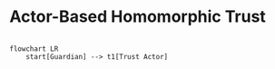 # Actor-Based Homomorphic Trust

```mermaid

flowchart LR
    start[Guardian] --> t1[Trust Actor]



```